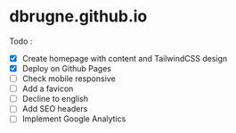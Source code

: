 # dbrugne.github.io

Todo : 
- [x] Create homepage with content and TailwindCSS design
- [x] Deploy on Github Pages
- [ ] Check mobile responsive
- [ ] Add a favicon
- [ ] Decline to english
- [ ] Add SEO headers
- [ ] Implement Google Analytics